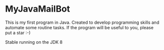 # MyJavaMailBot
This is my first program in Java. 
Created to develop programming skills and automate some routine tasks. 
If the program will be useful to you, please put a star :-)

Stable running on the JDK 8
